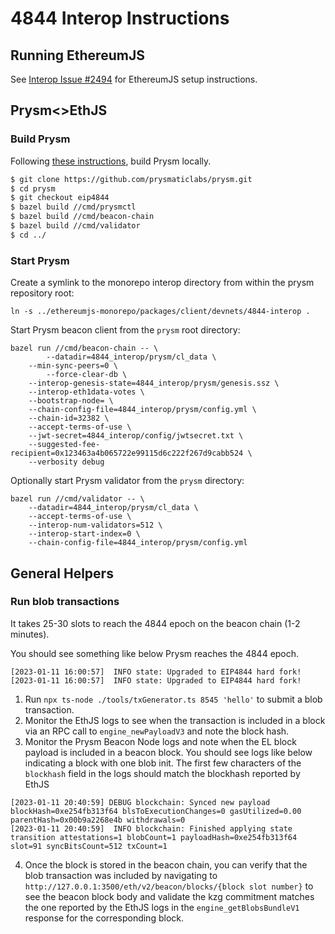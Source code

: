 # 4844 Interop Instructions

## Running EthereumJS

See [Interop Issue #2494](https://github.com/ethereumjs/ethereumjs-monorepo/issues/2494) for EthereumJS setup instructions.

## Prysm<>EthJS

### Build Prysm

Following [these instructions](https://hackmd.io/q1SLCaubTIWw_1zsEjW_Vg?view), build Prysm locally.

```sh
$ git clone https://github.com/prysmaticlabs/prysm.git
$ cd prysm
$ git checkout eip4844
$ bazel build //cmd/prysmctl
$ bazel build //cmd/beacon-chain
$ bazel build //cmd/validator
$ cd ../
```

### Start Prysm

Create a symlink to the monorepo interop directory from within the prysm repository root:

```shell
ln -s ../ethereumjs-monorepo/packages/client/devnets/4844-interop .
```

Start Prysm beacon client from the `prysm` root directory:

```shell
bazel run //cmd/beacon-chain -- \
        --datadir=4844_interop/prysm/cl_data \
	--min-sync-peers=0 \
        --force-clear-db \
	--interop-genesis-state=4844_interop/prysm/genesis.ssz \
	--interop-eth1data-votes \
	--bootstrap-node= \
	--chain-config-file=4844_interop/prysm/config.yml \
	--chain-id=32382 \
	--accept-terms-of-use \
	--jwt-secret=4844_interop/config/jwtsecret.txt \
	--suggested-fee-recipient=0x123463a4b065722e99115d6c222f267d9cabb524 \
	--verbosity debug
```

Optionally start Prysm validator from the `prysm` directory:

```shell
bazel run //cmd/validator -- \
    --datadir=4844_interop/prysm/cl_data \
	--accept-terms-of-use \
	--interop-num-validators=512 \
	--interop-start-index=0 \
	--chain-config-file=4844_interop/prysm/config.yml
```

## General Helpers

### Run blob transactions

It takes 25-30 slots to reach the 4844 epoch on the beacon chain (1-2 minutes).

You should see something like below Prysm reaches the 4844 epoch.

```
[2023-01-11 16:00:57]  INFO state: Upgraded to EIP4844 hard fork!
[2023-01-11 16:00:57]  INFO state: Upgraded to EIP4844 hard fork!
```

1. Run `npx ts-node ./tools/txGenerator.ts 8545 'hello'` to submit a blob transaction.
2. Monitor the EthJS logs to see when the transaction is included in a block via an RPC call to `engine_newPayloadV3` and note the block hash.
3. Monitor the Prysm Beacon Node logs and note when the EL block payload is included in a beacon block. You should see logs like below indicating a block with one blob init. The first few characters of the `blockhash` field in the logs should match the blockhash reported by EthJS

```
[2023-01-11 20:40:59] DEBUG blockchain: Synced new payload blockHash=0xe254fb313f64 blsToExecutionChanges=0 gasUtilized=0.00 parentHash=0x00b9a2268e4b withdrawals=0
[2023-01-11 20:40:59]  INFO blockchain: Finished applying state transition attestations=1 blobCount=1 payloadHash=0xe254fb313f64 slot=91 syncBitsCount=512 txCount=1
```

4. Once the block is stored in the beacon chain, you can verify that the blob transaction was included by navigating to `http://127.0.0.1:3500/eth/v2/beacon/blocks/{block slot number}` to see the beacon block body and validate the kzg commitment matches the one reported by the EthJS logs in the `engine_getBlobsBundleV1` response for the corresponding block.
